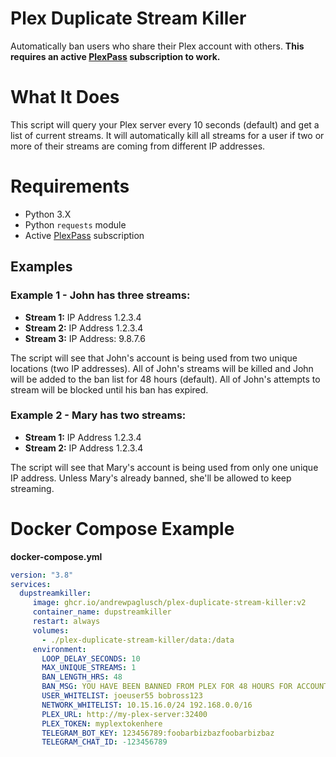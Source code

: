 # Plex Duplicate Stream Killer
Automatically ban users who share their Plex account with others. **This requires an active [PlexPass](https://www.plex.tv/plex-pass/) subscription to work.**

# What It Does
This script will query your Plex server every 10 seconds (default) and get a list of current streams. It will automatically kill all streams for a user if two or more of their streams are coming from different IP addresses. 

# Requirements
- Python 3.X
- Python `requests` module
- Active [PlexPass](https://www.plex.tv/plex-pass/) subscription

## Examples

### Example 1 - John has three streams:

 - **Stream 1:** IP Address 1.2.3.4
 - **Stream 2:** IP Address 1.2.3.4
 - **Stream 3:** IP Address: 9.8.7.6
 
 The script will see that John's account is being used from two unique locations (two IP addresses). All of John's streams will be killed and John will be added to the ban list for 48 hours (default). All of John's attempts to stream will be blocked until his ban has expired.
 
 ### Example 2 - Mary has two streams:
 
  - **Stream 1:** IP Address 1.2.3.4
  - **Stream 2:** IP Address 1.2.3.4
  
  The script will see that Mary's account is being used from only one unique IP address. Unless Mary's already banned, she'll be allowed to keep streaming.

# Docker Compose Example

**docker-compose.yml**
```yaml
version: "3.8"
services:
  dupstreamkiller:
     image: ghcr.io/andrewpaglusch/plex-duplicate-stream-killer:v2
     container_name: dupstreamkiller
     restart: always
     volumes:
       - ./plex-duplicate-stream-killer/data:/data
     environment:
       LOOP_DELAY_SECONDS: 10
       MAX_UNIQUE_STREAMS: 1
       BAN_LENGTH_HRS: 48
       BAN_MSG: YOU HAVE BEEN BANNED FROM PLEX FOR 48 HOURS FOR ACCOUNT SHARING. This is an automated message.
       USER_WHITELIST: joeuser55 bobross123
       NETWORK_WHITELIST: 10.15.16.0/24 192.168.0.0/16
       PLEX_URL: http://my-plex-server:32400
       PLEX_TOKEN: myplextokenhere
       TELEGRAM_BOT_KEY: 123456789:foobarbizbazfoobarbizbaz
       TELEGRAM_CHAT_ID: -123456789
```

